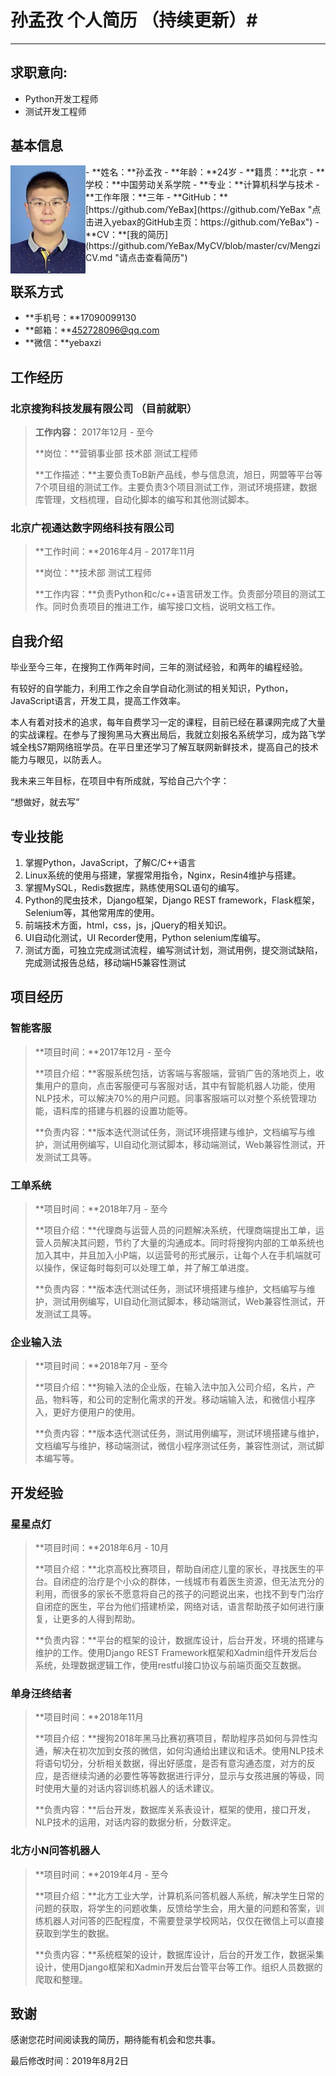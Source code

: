 # 孙孟孜 个人简历 （持续更新）#
---
## 求职意向: 
- Python开发工程师
- 测试开发工程师

## 基本信息
<img src="https://github.com/YeBax/MyCV/blob/master/media/imgs/header2019.JPG?raw=true" style='float: left'/>
- **姓名：**孙孟孜
- **年龄：**24岁
- **籍贯：**北京
- **学校：**中国劳动关系学院
- **专业：**计算机科学与技术
- **工作年限：**三年
- **GitHub：**[https://github.com/YeBax](https://github.com/YeBax "点击进入yebax的GitHub主页：https://github.com/YeBax")
- **CV：**[我的简历](https://github.com/YeBax/MyCV/blob/master/cv/MengziCV.md "请点击查看简历")

## 联系方式
- **手机号：**17090099130
- **邮箱：**452728096@qq.com
- **微信：**yebaxzi

## 工作经历
### 北京搜狗科技发展有限公司 （目前就职）
> **工作内容：** 2017年12月 - 至今
> 
> **岗位：**营销事业部 技术部 测试工程师
> 
> **工作描述：**主要负责ToB新产品线，参与信息流，旭日，网盟等平台等7个项目组的测试工作。主要负责3个项目测试工作，测试环境搭建，数据库管理，文档梳理，自动化脚本的编写和其他测试脚本。

### 北京广视通达数字网络科技有限公司
> **工作时间：**2016年4月 - 2017年11月 
> 
> **岗位：**技术部 测试工程师
> 
>**工作内容：**负责Python和c/c++语言研发工作。负责部分项目的测试工作。同时负责项目的推进工作，编写接口文档，说明文档工作。

## 自我介绍
毕业至今三年，在搜狗工作两年时间，三年的测试经验，和两年的编程经验。

有较好的自学能力，利用工作之余自学自动化测试的相关知识，Python，JavaScript语言，开发工具，提高工作效率。

本人有着对技术的追求，每年自费学习一定的课程，目前已经在慕课网完成了大量的实战课程。在参与了搜狗黑马大赛出局后，我就立刻报名系统学习，成为路飞学城全栈S7期网络班学员。在平日里还学习了解互联网新鲜技术，提高自己的技术能力与眼见，以防丢人。

我未来三年目标，在项目中有所成就，写给自己六个字：

“想做好，就去写”

## 专业技能
1. 掌握Python，JavaScript，了解C/C++语言
1. Linux系统的使用与搭建，掌握常用指令，Nginx，Resin4维护与搭建。
1. 掌握MySQL，Redis数据库，熟练使用SQL语句的编写。
1. Python的爬虫技术，Django框架，Django REST framework，Flask框架，Selenium等，其他常用库的使用。
1. 前端技术方面，html，css，js，jQuery的相关知识。
1. UI自动化测试，UI Recorder使用，Python selenium库编写。
1. 测试方面，可独立完成测试流程，编写测试计划，测试用例，提交测试缺陷，完成测试报告总结，移动端H5兼容性测试

## 项目经历
### 智能客服
> **项目时间：**2017年12月 - 至今
> 
> **项目介绍：**客服系统包括，访客端与客服端，营销广告的落地页上，收集用户的意向，点击客服便可与客服对话，其中有智能机器人功能，使用NLP技术，可以解决70%的用户问题。同事客服端可以对整个系统管理功能，语料库的搭建与机器的设置功能等。
> 
> **负责内容：**版本迭代测试任务，测试环境搭建与维护，文档编写与维护，测试用例编写，UI自动化测试脚本，移动端测试，Web兼容性测试，开发测试工具等。

### 工单系统
> **项目时间：**2018年7月 - 至今
> 
> **项目介绍：**代理商与运营人员的问题解决系统，代理商端提出工单，运营人员解决其问题，节约了大量的沟通成本。同时将搜狗内部的工单系统也加入其中，并且加入小P端，以运营号的形式展示，让每个人在手机端就可以操作，保证每时每刻可以处理工单，并了解工单进度。
> 
> **负责内容：**版本迭代测试任务，测试环境搭建与维护，文档编写与维护，测试用例编写，UI自动化测试脚本，移动端测试，Web兼容性测试，开发测试工具等。

### 企业输入法
> **项目时间：**2018年7月 - 至今
> 
>**项目介绍：**狗输入法的企业版，在输入法中加入公司介绍，名片，产品，物料等，和公司的定制化需求的开发。移动端输入法，和微信小程序入，更好方便用户的使用。
> 
> **负责内容：**版本迭代测试任务，测试用例编写，测试环境搭建与维护，文档编写与维护，移动端测试，微信小程序测试任务，兼容性测试，测试脚本编写等。

## 开发经验
### 星星点灯
> **项目时间：**2018年6月 - 10月
> 
>**项目介绍：**北京高校比赛项目，帮助自闭症儿童的家长，寻找医生的平台。自闭症的治疗是个小众的群体，一线城市有着医生资源，但无法充分的利用，而很多的家长不愿意将自己的孩子的问题说出来，也找不到专门治疗自闭症的医生，平台为他们搭建桥梁，网络对话，语言帮助孩子如何进行康复，让更多的人得到帮助。
> 
> **负责内容：**平台的框架的设计，数据库设计，后台开发，环境的搭建与维护的工作。使用Django REST Framework框架和Xadmin组件开发后台系统，处理数据逻辑工作，使用restful接口协议与前端页面交互数据。


### 单身汪终结者
> **项目时间：**2018年11月
> 
>**项目介绍：**搜狗2018年黑马比赛初赛项目，帮助程序员如何与异性沟通，解决在初次加到女孩的微信，如何沟通给出建议和话术。使用NLP技术将语句切分，分析相关数据，得出好感度，是否有意沟通态度，对方的反应，是否继续沟通的必要性等等数据进行评分，显示与女孩进展的等级，同时使用大量的对话内容训练机器人的话术建议。
> 
> **负责内容：**后台开发，数据库关系表设计，框架的使用，接口开发，NLP技术的运用，对话内容的数据分析，分数评定。


### 北方小N问答机器人
> **项目时间：**2019年4月 - 至今
> 
>**项目介绍：**北方工业大学，计算机系问答机器人系统，解决学生日常的问题的获取，将学生的问题收集，反馈给学生会，用大量的问题和答案，训练机器人对问答的匹配程度，不需要登录学校网站，仅仅在微信上可以直接获取到学生的数据。
> 
> **负责内容：**系统框架的设计，数据库设计，后台的开发工作，数据采集设计，使用Django框架和Xadmin开发后台管平台等工作。组织人员数据的爬取和整理。

## 致谢
感谢您花时间阅读我的简历，期待能有机会和您共事。

最后修改时间：2019年8月2日







